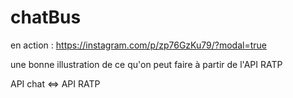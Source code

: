 chatBus
=======

en action : https://instagram.com/p/zp76GzKu79/?modal=true 

une bonne illustration de ce qu'on peut faire à partir de l'API RATP 

API chat <=> API RATP
